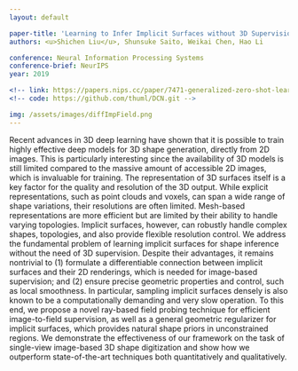 ```yaml
---
layout: default

paper-title: 'Learning to Infer Implicit Surfaces without 3D Supervision'
authors: <u>Shichen Liu</u>, Shunsuke Saito, Weikai Chen, Hao Li 

conference: Neural Information Processing Systems
conference-brief: NeurIPS
year: 2019

<!-- link: https://papers.nips.cc/paper/7471-generalized-zero-shot-learning-with-deep-calibration-network.pdf -->
<!-- code: https://github.com/thuml/DCN.git -->

img: /assets/images/diffImpField.png
---
```


Recent advances in 3D deep learning have shown that it is possible to train highly effective deep models for 3D shape generation, directly from 2D images. This is particularly interesting since the availability of 3D models is still limited compared to the massive amount of accessible 2D images, which is invaluable for training. The representation of 3D surfaces itself is a key factor for the quality and resolution of the 3D output. While explicit representations, such as point clouds and voxels, can span a wide range of shape variations, their resolutions are often limited. Mesh-based representations are more efficient but are limited by their ability to handle varying topologies. Implicit surfaces, however, can robustly handle complex shapes, topologies, and also provide flexible resolution control. We address the fundamental problem of learning implicit surfaces for shape inference without the need of 3D supervision. Despite their advantages, it remains nontrivial to (1) formulate a differentiable connection between implicit surfaces and their 2D renderings, which is needed for image-based supervision; and (2) ensure precise geometric properties and control, such as local smoothness. In particular, sampling implicit surfaces densely is also known to be a computationally demanding and very slow operation. To this end, we propose a novel ray-based field probing technique for efficient image-to-field supervision, as well as a general geometric regularizer for implicit surfaces, which provides natural shape priors in unconstrained regions. We demonstrate the effectiveness of our framework on the task of single-view image-based 3D shape digitization and show how we outperform state-of-the-art techniques both quantitatively and qualitatively. 